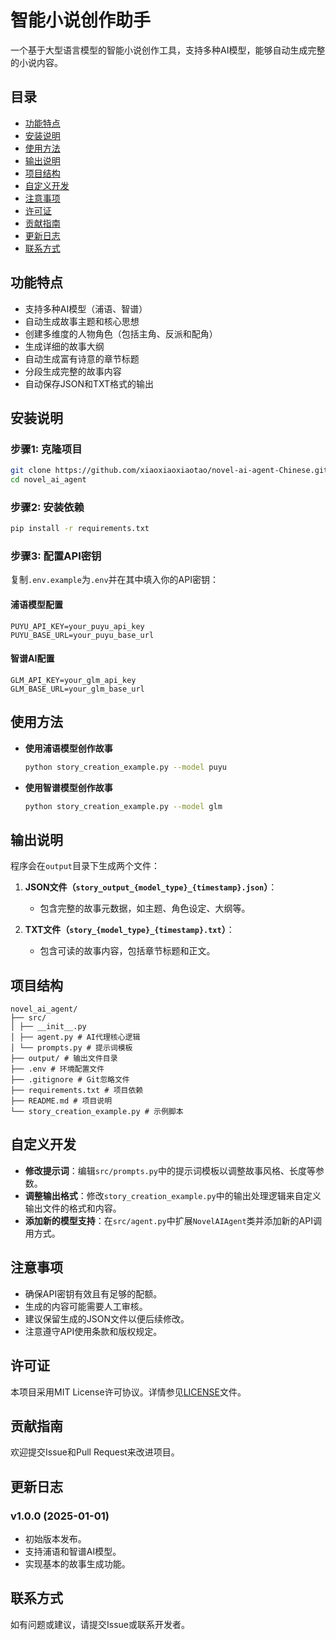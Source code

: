 # 智能小说创作助手

一个基于大型语言模型的智能小说创作工具，支持多种AI模型，能够自动生成完整的小说内容。

## 目录

- [功能特点](#功能特点)
- [安装说明](#安装说明)
- [使用方法](#使用方法)
- [输出说明](#输出说明)
- [项目结构](#项目结构)
- [自定义开发](#自定义开发)
- [注意事项](#注意事项)
- [许可证](#许可证)
- [贡献指南](#贡献指南)
- [更新日志](#更新日志)
- [联系方式](#联系方式)

## 功能特点

- 支持多种AI模型（浦语、智谱）
- 自动生成故事主题和核心思想
- 创建多维度的人物角色（包括主角、反派和配角）
- 生成详细的故事大纲
- 自动生成富有诗意的章节标题
- 分段生成完整的故事内容
- 自动保存JSON和TXT格式的输出

## 安装说明

### 步骤1: 克隆项目

```bash
git clone https://github.com/xiaoxiaoxiaotao/novel-ai-agent-Chinese.git
cd novel_ai_agent
```

### 步骤2: 安装依赖

```bash
pip install -r requirements.txt
```

### 步骤3: 配置API密钥

复制`.env.example`为`.env`并在其中填入你的API密钥：

#### 浦语模型配置

```plaintext
PUYU_API_KEY=your_puyu_api_key
PUYU_BASE_URL=your_puyu_base_url
```

#### 智谱AI配置

```plaintext
GLM_API_KEY=your_glm_api_key
GLM_BASE_URL=your_glm_base_url
```

## 使用方法

- **使用浦语模型创作故事**

  ```bash
  python story_creation_example.py --model puyu
  ```

- **使用智谱模型创作故事**

  ```bash
  python story_creation_example.py --model glm
  ```

## 输出说明

程序会在`output`目录下生成两个文件：

1. **JSON文件（`story_output_{model_type}_{timestamp}.json`）**：
   - 包含完整的故事元数据，如主题、角色设定、大纲等。

2. **TXT文件（`story_{model_type}_{timestamp}.txt`）**：
   - 包含可读的故事内容，包括章节标题和正文。

## 项目结构

```
novel_ai_agent/
├── src/
│ ├── __init__.py
│ ├── agent.py # AI代理核心逻辑
│ └── prompts.py # 提示词模板
├── output/ # 输出文件目录
├── .env # 环境配置文件
├── .gitignore # Git忽略文件
├── requirements.txt # 项目依赖
├── README.md # 项目说明
└── story_creation_example.py # 示例脚本
```

## 自定义开发

- **修改提示词**：编辑`src/prompts.py`中的提示词模板以调整故事风格、长度等参数。
- **调整输出格式**：修改`story_creation_example.py`中的输出处理逻辑来自定义输出文件的格式和内容。
- **添加新的模型支持**：在`src/agent.py`中扩展`NovelAIAgent`类并添加新的API调用方式。

## 注意事项

- 确保API密钥有效且有足够的配额。
- 生成的内容可能需要人工审核。
- 建议保留生成的JSON文件以便后续修改。
- 注意遵守API使用条款和版权规定。

## 许可证

本项目采用MIT License许可协议。详情参见[LICENSE](LICENSE)文件。

## 贡献指南

欢迎提交Issue和Pull Request来改进项目。

## 更新日志

### v1.0.0 (2025-01-01)

- 初始版本发布。
- 支持浦语和智谱AI模型。
- 实现基本的故事生成功能。

## 联系方式

如有问题或建议，请提交Issue或联系开发者。